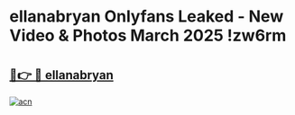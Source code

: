 # ellanabryan Onlyfans Leaked - New Video & Photos March 2025 !zw6rm

# <h2><a href="https://z97y3q.iuczelnia.edu.pl?title=ellanabryan&ref=zw6rm">🔗👉 🔴 ellanabryan</a></h2>

[![acn](https://github.com/user-attachments/assets/0f9c940e-d8b0-45ae-aac7-cd30a18b3e1c)](https://z97y3q.iuczelnia.edu.pl?title=ellanabryan&ref=zw6rm)

